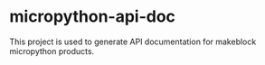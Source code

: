 # micropython-api-doc
This project is used to generate API documentation for makeblock micropython products.
